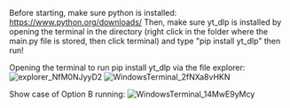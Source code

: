 Before starting, make sure python is installed: https://www.python.org/downloads/
Then, make sure yt_dlp is installed by opening the terminal in the directory (right click in the folder where the main.py file is stored, then click terminal) and type "pip install yt_dlp"
then run!

Opening the terminal to run pip install yt_dlp via the file explorer:
![explorer_NfM0NJyyD2](https://github.com/2vsh/qBOXTools/assets/67459159/a227dc6d-cd8a-41f8-a8dd-a08eb579b386)
![WindowsTerminal_2fNXa8vHKN](https://github.com/2vsh/qBOXTools/assets/67459159/ee660697-01d4-49ea-a822-f2c5978d9584)


Show case of Option B running:
![WindowsTerminal_14MwE9yMcy](https://github.com/2vsh/qBOXTools/assets/67459159/712a5b54-607e-42db-95e7-e4de0c055280)
